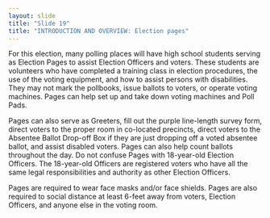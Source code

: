```yaml
---
layout: slide
title: "Slide 19"
title: "INTRODUCTION AND OVERVIEW: Election pages"
---
```


For this election, many polling places will have high school students serving as Election Pages to assist Election Officers and voters. These students are volunteers who have completed a training class in election procedures, the use of the voting equipment, and how to assist persons with disabilities. They may not mark the pollbooks, issue ballots to voters, or operate voting machines. Pages can help set up and take down voting machines and Poll Pads.

Pages can also serve as Greeters, fill out the purple line-length survey form, direct voters to the proper room in co-located precincts, direct voters to the Absentee Ballot Drop-off Box if they are just dropping off a voted absentee ballot, and assist disabled voters. Pages can also help count ballots throughout the day. Do not confuse Pages with 18-year-old Election Officers. The 18-year-old Officers are registered voters who have all the same legal responsibilities and authority as other Election Officers.

Pages are required to wear face masks and/or face shields. Pages are also required to social distance at least 6-feet away from voters, Election Officers, and anyone else in the voting room.
